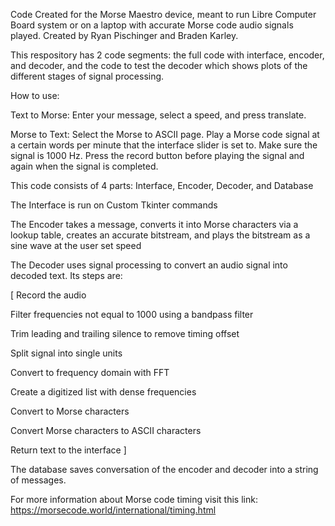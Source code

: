 Code Created for the Morse Maestro device, meant to run Libre Computer Board system or on a laptop with accurate Morse code audio signals played. Created by Ryan Pischinger and Braden Karley.


This respository has 2 code segments: the full code with interface, encoder, and decoder, and the code to test the decoder which shows plots of the different stages of signal processing.


How to use:


Text to Morse: Enter your message, select a speed, and press translate.


Morse to Text: Select the Morse to ASCII page. Play a Morse code signal at a certain words per minute that the interface slider is set to. Make sure the signal is 1000 Hz. Press the record button before playing the signal and again when the signal is completed. 


This code consists of 4 parts: Interface, Encoder, Decoder, and Database


The Interface is run on Custom Tkinter commands


The Encoder takes a message, converts it into Morse characters via a lookup table, creates an accurate bitstream, and plays the bitstream as a sine wave at the user set speed


The Decoder uses signal processing to convert an audio signal into decoded text. Its steps are: 

[
Record the audio

Filter frequencies not equal to 1000 using a bandpass filter

Trim leading and trailing silence to remove timing offset

Split signal into single units 

Convert to frequency domain with FFT

Create a digitized list with dense frequencies

Convert to Morse characters

Convert Morse characters to ASCII characters

Return text to the interface
]

The database saves conversation of the encoder and decoder into a string of messages.


For more information about Morse code timing visit this link: https://morsecode.world/international/timing.html 

